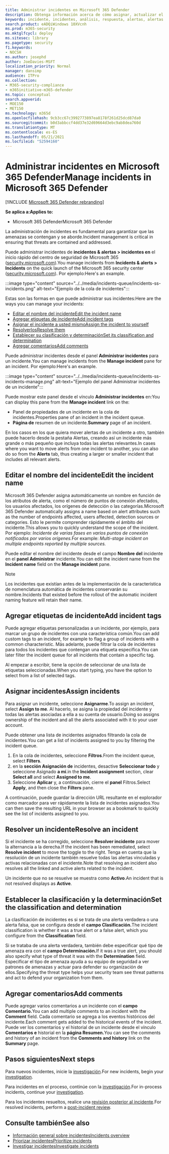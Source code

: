 ```yaml
---
title: Administrar incidentes en Microsoft 365 Defender
description: Obtenga información acerca de cómo asignar, actualizar el estado
keywords: incidente, incidentes, análisis, respuesta, alertas, alertas correlacionadas, asignar, actualizar, estado, administrar, clasificación, microsoft, 365, m365
search.product: eADQiWindows 10XVcnh
ms.prod: m365-security
ms.mktglfcycl: deploy
ms.sitesec: library
ms.pagetype: security
f1.keywords:
- NOCSH
ms.author: josephd
author: JoeDavies-MSFT
localization_priority: Normal
manager: dansimp
audience: ITPro
ms.collection:
- M365-security-compliance
- m365initiative-m365-defender
ms.topic: conceptual
search.appverid:
- MOE150
- MET150
ms.technology: m365d
ms.openlocfilehash: 9cb3cc67c3992773897ea8178f261d25dcd87da0
ms.sourcegitcommit: b0d3abbccf4dd37e32d69664d3ebc9ab8dea760d
ms.translationtype: MT
ms.contentlocale: es-ES
ms.lasthandoff: 05/21/2021
ms.locfileid: "52594160"
---
```

# <a name="manage-incidents-in-microsoft-365-defender"></a><span data-ttu-id="9cb70-104">Administrar incidentes en Microsoft 365 Defender</span><span class="sxs-lookup"><span data-stu-id="9cb70-104">Manage incidents in Microsoft 365 Defender</span></span>

[!INCLUDE [Microsoft 365 Defender rebranding](../includes/microsoft-defender.md)]


<span data-ttu-id="9cb70-105">**Se aplica a:**</span><span class="sxs-lookup"><span data-stu-id="9cb70-105">**Applies to:**</span></span>
- <span data-ttu-id="9cb70-106">Microsoft 365 Defender</span><span class="sxs-lookup"><span data-stu-id="9cb70-106">Microsoft 365 Defender</span></span>

<span data-ttu-id="9cb70-107">La administración de incidentes es fundamental para garantizar que las amenazas se contengan y se aborde.</span><span class="sxs-lookup"><span data-stu-id="9cb70-107">Incident management is critical in ensuring that threats are contained and addressed.</span></span>

<span data-ttu-id="9cb70-108">Puede administrar incidentes de **incidentes & alertas > incidentes en** el inicio rápido del centro de seguridad de Microsoft 365 ([security.microsoft.com](https://security.microsoft.com)).</span><span class="sxs-lookup"><span data-stu-id="9cb70-108">You manage incidents from **Incidents & alerts > Incidents** on the quick launch of the Microsoft 365 security center ([security.microsoft.com](https://security.microsoft.com)).</span></span> <span data-ttu-id="9cb70-109">Por ejemplo:</span><span class="sxs-lookup"><span data-stu-id="9cb70-109">Here's an example.</span></span>

:::image type="content" source="../../media/incidents-queue/incidents-ss-incidents.png" alt-text="Ejemplo de la cola de incidentes":::

<span data-ttu-id="9cb70-111">Estas son las formas en que puede administrar sus incidentes:</span><span class="sxs-lookup"><span data-stu-id="9cb70-111">Here are the ways you can manage your incidents:</span></span>

- [<span data-ttu-id="9cb70-112">Editar el nombre del incidente</span><span class="sxs-lookup"><span data-stu-id="9cb70-112">Edit the incident name</span></span>](#edit-the-incident-name)
- [<span data-ttu-id="9cb70-113">Agregar etiquetas de incidente</span><span class="sxs-lookup"><span data-stu-id="9cb70-113">Add incident tags</span></span>](#add-incident-tags)
- [<span data-ttu-id="9cb70-114">Asignar el incidente a usted mismo</span><span class="sxs-lookup"><span data-stu-id="9cb70-114">Assign the incident to yourself</span></span>](#assign-incidents)
- [<span data-ttu-id="9cb70-115">Resolverlos</span><span class="sxs-lookup"><span data-stu-id="9cb70-115">Resolve them</span></span>](#resolve-an-incident)
- [<span data-ttu-id="9cb70-116">Establecer su clasificación y determinación</span><span class="sxs-lookup"><span data-stu-id="9cb70-116">Set its classification and determination</span></span>](#set-the-classification-and-determination)
- [<span data-ttu-id="9cb70-117">Agregar comentarios</span><span class="sxs-lookup"><span data-stu-id="9cb70-117">Add comments</span></span>](#add-comments)

<span data-ttu-id="9cb70-118">Puede administrar incidentes desde el panel **Administrar incidentes** para un incidente.</span><span class="sxs-lookup"><span data-stu-id="9cb70-118">You can manage incidents from the **Manage incident** pane for an incident.</span></span> <span data-ttu-id="9cb70-119">Por ejemplo:</span><span class="sxs-lookup"><span data-stu-id="9cb70-119">Here's an example.</span></span>

:::image type="content" source="../../media/incidents-queue/incidents-ss-incidents-manage.png" alt-text="Ejemplo del panel Administrar incidentes de un incidente":::

<span data-ttu-id="9cb70-121">Puede mostrar este panel desde el vínculo **Administrar incidentes** en:</span><span class="sxs-lookup"><span data-stu-id="9cb70-121">You can display this pane from the **Manage incident** link on the:</span></span>

- <span data-ttu-id="9cb70-122">Panel de propiedades de un incidente en la cola de incidentes.</span><span class="sxs-lookup"><span data-stu-id="9cb70-122">Properties pane of an incident in the incident queue.</span></span>
- <span data-ttu-id="9cb70-123">**Página de** resumen de un incidente.</span><span class="sxs-lookup"><span data-stu-id="9cb70-123">**Summary** page of an incident.</span></span>

<span data-ttu-id="9cb70-124">En los casos en los que quiera mover alertas de  un incidente a otro, también puede hacerlo desde la pestaña Alertas, creando así un incidente más grande o más pequeño que incluya todas las alertas relevantes.</span><span class="sxs-lookup"><span data-stu-id="9cb70-124">In cases where you want to move alerts from one incident to another, you can also do so from the **Alerts** tab, thus creating a larger or smaller incident that includes all relevant alerts.</span></span>

## <a name="edit-the-incident-name"></a><span data-ttu-id="9cb70-125">Editar el nombre del incidente</span><span class="sxs-lookup"><span data-stu-id="9cb70-125">Edit the incident name</span></span>

<span data-ttu-id="9cb70-126">Microsoft 365 Defender asigna automáticamente un nombre en función de los atributos de alerta, como el número de puntos de conexión afectados, los usuarios afectados, los orígenes de detección o las categorías.</span><span class="sxs-lookup"><span data-stu-id="9cb70-126">Microsoft 365 Defender automatically assigns a name based on alert attributes such as the number of endpoints affected, users affected, detection sources or categories.</span></span> <span data-ttu-id="9cb70-127">Esto le permite comprender rápidamente el ámbito del incidente.</span><span class="sxs-lookup"><span data-stu-id="9cb70-127">This allows you to quickly understand the scope of the incident.</span></span> <span data-ttu-id="9cb70-128">Por ejemplo: *Incidente de varias fases en varios puntos de conexión notificados por varios orígenes.*</span><span class="sxs-lookup"><span data-stu-id="9cb70-128">For example: *Multi-stage incident on multiple endpoints reported by multiple sources.*</span></span>

<span data-ttu-id="9cb70-129">Puede editar el nombre del incidente desde el campo **Nombre del** incidente en el **panel Administrar** incidente.</span><span class="sxs-lookup"><span data-stu-id="9cb70-129">You can edit the incident name from the **Incident name** field on the **Manage incident** pane.</span></span>

> [!NOTE]
> <span data-ttu-id="9cb70-130">Los incidentes que existían antes de la implementación de la característica de nomenclatura automática de incidentes conservarán su nombre.</span><span class="sxs-lookup"><span data-stu-id="9cb70-130">Incidents that existed before the rollout of the automatic incident naming feature will retain their name.</span></span>

## <a name="add-incident-tags"></a><span data-ttu-id="9cb70-131">Agregar etiquetas de incidente</span><span class="sxs-lookup"><span data-stu-id="9cb70-131">Add incident tags</span></span>

<span data-ttu-id="9cb70-132">Puede agregar etiquetas personalizadas a un incidente, por ejemplo, para marcar un grupo de incidentes con una característica común.</span><span class="sxs-lookup"><span data-stu-id="9cb70-132">You can add custom tags to an incident, for example to flag a group of incidents with a common characteristic.</span></span> <span data-ttu-id="9cb70-133">Más adelante, puede filtrar la cola de incidentes para todos los incidentes que contengan una etiqueta específica.</span><span class="sxs-lookup"><span data-stu-id="9cb70-133">You can later filter the incident queue for all incidents that contain a specific tag.</span></span>

<span data-ttu-id="9cb70-134">Al empezar a escribir, tiene la opción de seleccionar de una lista de etiquetas seleccionadas.</span><span class="sxs-lookup"><span data-stu-id="9cb70-134">When you start typing, you have the option to select from a list of selected tags.</span></span>

## <a name="assign-incidents"></a><span data-ttu-id="9cb70-135">Asignar incidentes</span><span class="sxs-lookup"><span data-stu-id="9cb70-135">Assign incidents</span></span>

<span data-ttu-id="9cb70-136">Para asignar un incidente, seleccione **Asignarme**.</span><span class="sxs-lookup"><span data-stu-id="9cb70-136">To assign an incident, select **Assign to me**.</span></span> <span data-ttu-id="9cb70-137">Al hacerlo, se asigna la propiedad del incidente y todas las alertas asociadas a ella a su cuenta de usuario.</span><span class="sxs-lookup"><span data-stu-id="9cb70-137">Doing so assigns ownership of the incident and all the alerts associated with it to your user account.</span></span>

<span data-ttu-id="9cb70-138">Puede obtener una lista de incidentes asignados filtrando la cola de incidentes.</span><span class="sxs-lookup"><span data-stu-id="9cb70-138">You can get a list of incidents assigned to you by filtering the incident queue.</span></span> 

1. <span data-ttu-id="9cb70-139">En la cola de incidentes, seleccione **Filtros**.</span><span class="sxs-lookup"><span data-stu-id="9cb70-139">From the incident queue, select **Filters**.</span></span>
2. <span data-ttu-id="9cb70-140">en la **sección Asignación de** incidentes, desactive **Seleccionar todo** y seleccione Asignado **a mí**.</span><span class="sxs-lookup"><span data-stu-id="9cb70-140">in the **Incident assignment** section, clear **Select all** and select **Assigned to me**.</span></span>
3. <span data-ttu-id="9cb70-141">Seleccione **Aplicar** y, a continuación, cierre el **panel** Filtros.</span><span class="sxs-lookup"><span data-stu-id="9cb70-141">Select **Apply**, and then close the **Filters** pane.</span></span>

<span data-ttu-id="9cb70-142">A continuación, puede guardar la dirección URL resultante en el explorador como marcador para ver rápidamente la lista de incidentes asignados.</span><span class="sxs-lookup"><span data-stu-id="9cb70-142">You can then save the resulting URL in your browser as a bookmark to quickly see the list of incidents assigned to you.</span></span>

## <a name="resolve-an-incident"></a><span data-ttu-id="9cb70-143">Resolver un incidente</span><span class="sxs-lookup"><span data-stu-id="9cb70-143">Resolve an incident</span></span>

<span data-ttu-id="9cb70-144">Si el incidente se ha corregido, seleccione **Resolver incidente** para mover la alternancia a la derecha.</span><span class="sxs-lookup"><span data-stu-id="9cb70-144">If the incident has been remediated, select **Resolve incident** to move the toggle to the right.</span></span> <span data-ttu-id="9cb70-145">Tenga en cuenta que la resolución de un incidente también resuelve todas las alertas vinculadas y activas relacionadas con el incidente.</span><span class="sxs-lookup"><span data-stu-id="9cb70-145">Note that resolving an incident also resolves all the linked and active alerts related to the incident.</span></span>

<span data-ttu-id="9cb70-146">Un incidente que no se resuelve se muestra como **Activo**.</span><span class="sxs-lookup"><span data-stu-id="9cb70-146">An incident that is not resolved displays as **Active**.</span></span>

## <a name="set-the-classification-and-determination"></a><span data-ttu-id="9cb70-147">Establecer la clasificación y la determinación</span><span class="sxs-lookup"><span data-stu-id="9cb70-147">Set the classification and determination</span></span>

<span data-ttu-id="9cb70-148">La clasificación de incidentes es si se trata de una alerta verdadera o una alerta falsa, que se configura desde el **campo Clasificación.**</span><span class="sxs-lookup"><span data-stu-id="9cb70-148">The incident classification is whether it was a true alert or a false alert, which you configure from the **Classification** field.</span></span> 

<span data-ttu-id="9cb70-149">Si se trataba de una alerta verdadera, también debe especificar qué tipo de amenaza era con el **campo Determinación.**</span><span class="sxs-lookup"><span data-stu-id="9cb70-149">If it was a true alert, you should also specify what type of threat it was with the **Determination** field.</span></span> <span data-ttu-id="9cb70-150">Especificar el tipo de amenaza ayuda a su equipo de seguridad a ver patrones de amenazas y actuar para defender su organización de ellos.</span><span class="sxs-lookup"><span data-stu-id="9cb70-150">Specifying the threat type helps your security team see threat patterns and act to defend your organization from them.</span></span> 

## <a name="add-comments"></a><span data-ttu-id="9cb70-151">Agregar comentarios</span><span class="sxs-lookup"><span data-stu-id="9cb70-151">Add comments</span></span>

<span data-ttu-id="9cb70-152">Puede agregar varios comentarios a un incidente con el **campo Comentario.**</span><span class="sxs-lookup"><span data-stu-id="9cb70-152">You can add multiple comments to an incident with the **Comment** field.</span></span> <span data-ttu-id="9cb70-153">Cada comentario se agrega a los eventos históricos del incidente.</span><span class="sxs-lookup"><span data-stu-id="9cb70-153">Each comment gets added to the historical events of the incident.</span></span> <span data-ttu-id="9cb70-154">Puede ver los comentarios y el historial de un incidente desde el vínculo **Comentarios e** historial en la **página Resumen.**</span><span class="sxs-lookup"><span data-stu-id="9cb70-154">You can see the comments and history of an incident from the **Comments and history** link on the **Summary** page.</span></span>

## <a name="next-steps"></a><span data-ttu-id="9cb70-155">Pasos siguientes</span><span class="sxs-lookup"><span data-stu-id="9cb70-155">Next steps</span></span>

<span data-ttu-id="9cb70-156">Para nuevos incidentes, inicie la [investigación](investigate-incidents.md).</span><span class="sxs-lookup"><span data-stu-id="9cb70-156">For new incidents, begin your [investigation](investigate-incidents.md).</span></span>

<span data-ttu-id="9cb70-157">Para incidentes en el proceso, continúe con la [investigación](investigate-incidents.md).</span><span class="sxs-lookup"><span data-stu-id="9cb70-157">For in-process incidents, continue your [investigation](investigate-incidents.md).</span></span>

<span data-ttu-id="9cb70-158">Para los incidentes resueltos, realice una [revisión posterior al incidente](first-incident-post.md).</span><span class="sxs-lookup"><span data-stu-id="9cb70-158">For resolved incidents, perform a [post-incident review](first-incident-post.md).</span></span>

## <a name="see-also"></a><span data-ttu-id="9cb70-159">Consulte también</span><span class="sxs-lookup"><span data-stu-id="9cb70-159">See also</span></span>

- [<span data-ttu-id="9cb70-160">Información general sobre incidentes</span><span class="sxs-lookup"><span data-stu-id="9cb70-160">Incidents overview</span></span>](incidents-overview.md)
- [<span data-ttu-id="9cb70-161">Priorizar incidentes</span><span class="sxs-lookup"><span data-stu-id="9cb70-161">Prioritize incidents</span></span>](incident-queue.md)
- [<span data-ttu-id="9cb70-162">Investigar incidentes</span><span class="sxs-lookup"><span data-stu-id="9cb70-162">Investigate incidents</span></span>](investigate-incidents.md)
